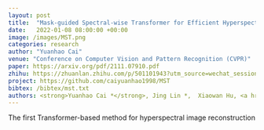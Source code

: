 ```yaml
---
layout: post
title:  "Mask-guided Spectral-wise Transformer for Efficient Hyperspectral Image Reconstruction"
date:   2022-01-08 08:00:00 +00:00
image: /images/MST.png
categories: research
author: "Yuanhao Cai"
venue: "Conference on Computer Vision and Pattern Recognition (CVPR)"
paper: https://arxiv.org/pdf/2111.07910.pdf
zhihu: https://zhuanlan.zhihu.com/p/501101943?utm_source=wechat_session&utm_medium=social&utm_oi=980437177842446336&utm_content=group3_article&utm_campaign=shareopn
project: https://github.com/caiyuanhao1998/MST
bibtex: /bibtex/mst.txt
authors: <strong>Yuanhao Cai *</strong>, Jing Lin *,  Xiaowan Hu, <a href="https://www.sigs.tsinghua.edu.cn/whq/">Haoqian Wang</a>, <a href="https://www.bell-labs.com/about/researcher-profiles/xyuan/">Xin Yuan</a>, <a href="https://yulunzhang.com/">Yulun Zhang</a>, <a href="http://people.ee.ethz.ch/~timofter/">Radu Timofte</a>, <a href="https://ee.ethz.ch/the-department/faculty/professors/person-detail.OTAyMzM=.TGlzdC80MTEsMTA1ODA0MjU5.html">Luc Van Gool</a>
---
```

The first Transformer-based method for hyperspectral image reconstruction
